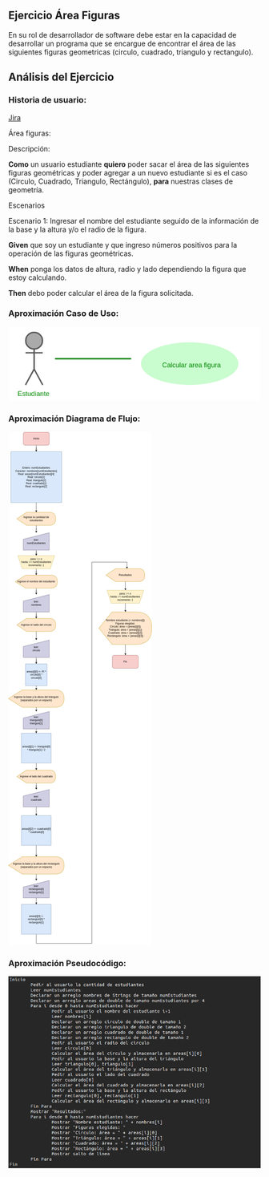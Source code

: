 <style>
@import url('https://fonts.googleapis.com/css2?family=Dongle:wght@300;400&family=Inconsolata:wght@200&family=Ubuntu:wght@300&display=swap');
</style>

## Ejercicio Área Figuras

En su rol de desarrollador de software debe estar en la capacidad de desarrollar un programa que se encargue de encontrar el área de las siguientes figuras geometricas (circulo, cuadrado, triangulo y rectangulo).

## Análisis del Ejercicio

### Historia de usuario:

[Jira](https://hoytrabajas.atlassian.net/jira/core/projects/UN/board?selectedIssue=UN-1 "Página de jira")

Área figuras:

Descripción:

**Como** un usuario estudiante **quiero**  poder sacar el área de las siguientes figuras geométricas y poder agregar a un nuevo estudiante si es el caso (Circulo, Cuadrado, Triangulo, Rectángulo), **para** nuestras clases de geometría.

Escenarios

Escenario 1: Ingresar el nombre del estudiante seguido de la información de la base y la altura y/o el radio de la figura.

**Given** que soy un estudiante y que ingreso números positivos para la operación de las figuras geométricas.

**When** ponga los datos de altura, radio y lado dependiendo la figura que estoy calculando.

**Then** debo poder calcular el área de la figura solicitada.

### Aproximación Caso de Uso:

![](aproximacion_caso_uso.png)

### Aproximación Diagrama de Flujo:

![](diagrama_flujo.jpg)

### Aproximación Pseudocódigo:

![](pseudocodigo.png)
